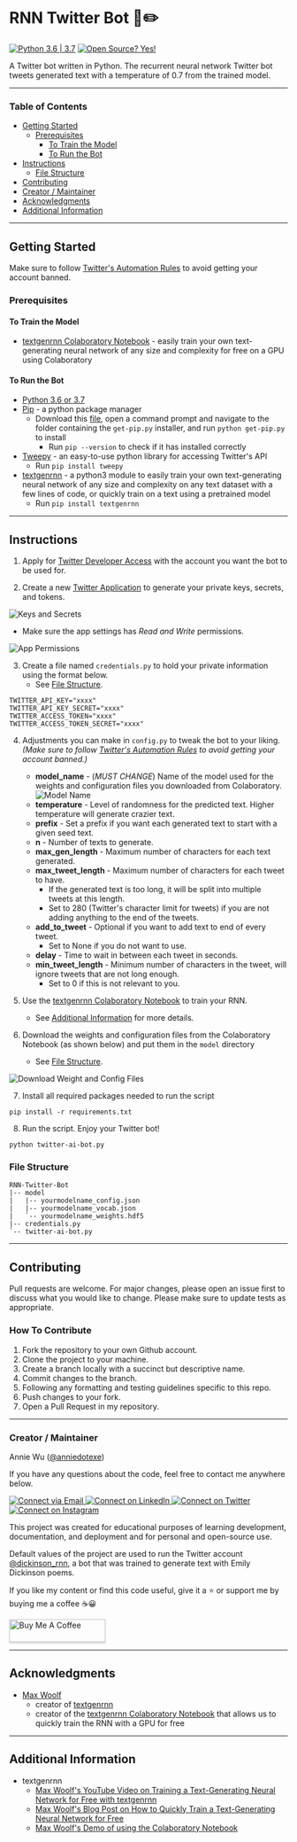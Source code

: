 # RNN Twitter Bot :robot::pencil2:

[![Python 3.6 | 3.7](https://img.shields.io/badge/python-3.6%20|%203.7-yellowgreen)](https://www.python.org/downloads/release/python-379/)
[![Open Source? Yes!](https://badgen.net/badge/Open%20Source%20%3F/Yes%21/blue?icon=github)](https://github.com/Naereen/badges/)

A Twitter bot written in Python. The recurrent neural network Twitter bot tweets generated text with a temperature of 0.7 from the trained model.

---

### Table of Contents

- [Getting Started](#getting-started)
  - [Prerequisites](#prerequisites)
    - [To Train the Model](#to-train-the-model)
    - [To Run the Bot](#to-run-the-bot)
- [Instructions](#instructions)
  - [File Structure](#file-structure)
- [Contributing](#contributing)
- [Creator / Maintainer](#creator-maintainer)
- [Acknowledgments](#acknowledgments)
- [Additional Information](#additional-information)

---

## Getting Started

Make sure to follow [Twitter's Automation Rules](https://help.twitter.com/en/rules-and-policies/twitter-automation) to avoid getting your account banned.

### Prerequisites

#### To Train the Model

- [textgenrnn Colaboratory Notebook](https://colab.research.google.com/drive/1mMKGnVxirJnqDViH7BDJxFqWrsXlPSoK) - easily train your own text-generating neural network of any size and complexity for free on a GPU using Colaboratory

#### To Run the Bot

- [Python 3.6 or 3.7](https://www.python.org/downloads/release/python-379/)
- [Pip](https://pypi.org/project/pip/) - a python package manager
  - Download this [file](https://bootstrap.pypa.io/get-pip.py), open a command prompt and navigate to the folder containing the `get-pip.py` installer, and run `python get-pip.py` to install
    - Run `pip --version` to check if it has installed correctly
- [Tweepy](http://docs.tweepy.org/en/latest/index.html) - an easy-to-use python library for accessing Twitter's API
  - Run `pip install tweepy`
- [textgenrnn](https://github.com/minimaxir/textgenrnn) - a python3 module to easily train your own text-generating neural network of any size and complexity on any text dataset with a few lines of code, or quickly train on a text using a pretrained model
  - Run `pip install textgenrnn`

---

## Instructions

1. Apply for [Twitter Developer Access](https://developer.twitter.com/en/apply-for-access) with the account you want the bot to be used for.

2. Create a new [Twitter Application](https://developer.twitter.com/app/new) to generate your private keys, secrets, and tokens.

![Keys and Secrets](resources-for-readme/keys-secrets.png)

- Make sure the app settings has _Read and Write_ permissions.

![App Permissions](resources-for-readme/app-permissions.png)

3. Create a file named `credentials.py` to hold your private information using the format below.
   - See [File Structure](#file-structure).

```
TWITTER_API_KEY="xxxx"
TWITTER_API_KEY_SECRET="xxxx"
TWITTER_ACCESS_TOKEN="xxxx"
TWITTER_ACCESS_TOKEN_SECRET="xxxx"
```

4. Adjustments you can make in `config.py` to tweak the bot to your liking. _(Make sure to follow [Twitter's Automation Rules](https://help.twitter.com/en/rules-and-policies/twitter-automation) to avoid getting your account banned.)_

   - **model_name** - (_MUST CHANGE_) Name of the model used for the weights and configuration files you downloaded from Colaboratory.
     ![Model Name](resources-for-readme/model-name.png)
   - **temperature** - Level of randomness for the predicted text. Higher temperature will generate crazier text.
   - **prefix** - Set a prefix if you want each generated text to start with a given seed text.
   - **n** - Number of texts to generate.
   - **max_gen_length** - Maximum number of characters for each text generated.
   - **max_tweet_length** - Maximum number of characters for each tweet to have.
     - If the generated text is too long, it will be split into multiple tweets at this length.
     - Set to 280 (Twitter's character limit for tweets) if you are not adding anything to the end of the tweets.
   - **add_to_tweet** - Optional if you want to add text to end of every tweet.
     - Set to None if you do not want to use.
   - **delay** - Time to wait in between each tweet in seconds.
   - **min_tweet_length** - Minimum number of characters in the tweet, will ignore tweets that are not long enough.
     - Set to 0 if this is not relevant to you.

5. Use the [textgenrnn Colaboratory Notebook](https://colab.research.google.com/drive/1mMKGnVxirJnqDViH7BDJxFqWrsXlPSoK) to train your RNN.

   - See [Additional Information](#additional-information) for more details.

6. Download the weights and configuration files from the Colaboratory Notebook (as shown below) and put them in the `model` directory
   - See [File Structure](#file-structure).

![Download Weight and Config Files](resources-for-readme/download-files.png)

7. Install all required packages needed to run the script

```
pip install -r requirements.txt
```

8. Run the script. Enjoy your Twitter bot!

```
python twitter-ai-bot.py
```

### File Structure

```
RNN-Twitter-Bot
|-- model
|   |-- yourmodelname_config.json
|   |-- yourmodelname_vocab.json
|   `-- yourmodelname_weights.hdf5
|-- credentials.py
`-- twitter-ai-bot.py
```

---

## Contributing

Pull requests are welcome. For major changes, please open an issue first to discuss what you would like to change. Please make sure to update tests as appropriate.

### How To Contribute

1. Fork the repository to your own Github account.
2. Clone the project to your machine.
3. Create a branch locally with a succinct but descriptive name.
4. Commit changes to the branch.
5. Following any formatting and testing guidelines specific to this repo.
6. Push changes to your fork.
7. Open a Pull Request in my repository.

---

### Creator / Maintainer

Annie Wu ([@anniedotexe](https://github.com/anniedotexe))

If you have any questions about the code, feel free to contact me anywhere below.

<p align="left">
  <a href="mailto:anniewu2303@gmail.com"> 
    <img alt="Connect via Email" src="https://img.shields.io/badge/Gmail-c14438?style=flat&logo=Gmail&logoColor=white" />
  </a>
  <a href="https://www.linkedin.com/in/anniewu2303/"> 
    <img alt="Connect on LinkedIn" src="https://img.shields.io/badge/-LinkedIn-0072b1?style=flat&logo=Linkedin&logoColor=white" />
  </a>
  <a href="https://twitter.com/anniedotexe"> 
    <img alt="Connect on Twitter" src="https://img.shields.io/badge/-Twitter-00acee?style=flat&logo=Twitter&logoColor=white" />
  </a>
  <a href="https://www.instagram.com/anniedotexe/"> 
    <img alt="Connect on Instagram" src="https://img.shields.io/badge/-Instagram-E1306C?style=flat&logo=instagram&logoColor=white" />
  </a>
</p>

This project was created for educational purposes of learning development, documentation, and deployment and for personal and open-source use.

Default values of the project are used to run the Twitter account [@dickinson_rnn](https://twitter.com/dickinson_rnn), a bot that was trained to generate text with Emily Dickinson poems.

If you like my content or find this code useful, give it a :star: or support me by buying me a coffee :coffee::grinning:

<a href="https://www.buymeacoffee.com/anniedotexe" target="_blank"><img src="https://www.buymeacoffee.com/assets/img/custom_images/orange_img.png" alt="Buy Me A Coffee" style="height: 41px !important;width: 174px !important;box-shadow: 0px 3px 2px 0px rgba(190, 190, 190, 0.5) !important;-webkit-box-shadow: 0px 3px 2px 0px rgba(190, 190, 190, 0.5) !important;" ></a>

---

## Acknowledgments

- [Max Woolf](https://minimaxir.com/)
  - creator of [textgenrnn](https://github.com/minimaxir/textgenrnn)
  - creator of the [textgenrnn Colaboratory Notebook](https://colab.research.google.com/drive/1mMKGnVxirJnqDViH7BDJxFqWrsXlPSoK) that allows us to quickly train the RNN with a GPU for free

---

## Additional Information

- textgenrnn
  - [Max Woolf's YouTube Video on Training a Text-Generating Neural Network for Free with textgenrnn](https://www.youtube.com/watch?v=RW7mP6BfZuY)
  - [Max Woolf's Blog Post on How to Quickly Train a Text-Generating Neural Network for Free](https://minimaxir.com/2018/05/text-neural-networks/)
  - [Max Woolf's Demo of using the Colaboratory Notebook](https://github.com/minimaxir/textgenrnn/blob/master/docs/textgenrnn-demo.ipynb)
